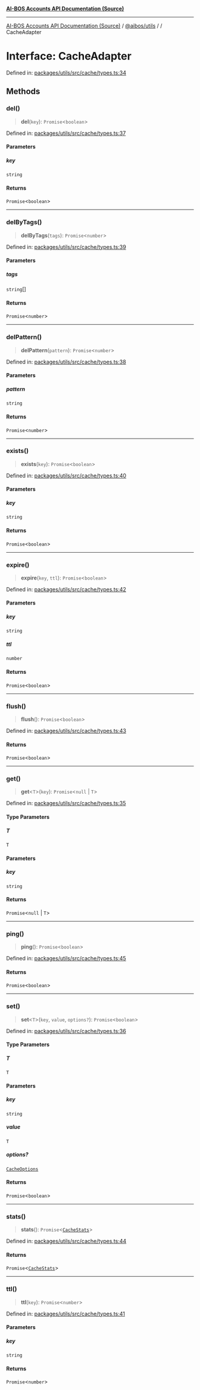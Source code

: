 [**AI-BOS Accounts API Documentation (Source)**](../../../README.md)

***

[AI-BOS Accounts API Documentation (Source)](../../../README.md) / [@aibos/utils](../README.md) / [](../README.md) / CacheAdapter

# Interface: CacheAdapter

Defined in: [packages/utils/src/cache/types.ts:34](https://github.com/pohlai88/accounts/blob/48103fb36d28b2b9bfb33472b6de2f719773cde9/packages/utils/src/cache/types.ts#L34)

## Methods

### del()

> **del**(`key`): `Promise`\<`boolean`\>

Defined in: [packages/utils/src/cache/types.ts:37](https://github.com/pohlai88/accounts/blob/48103fb36d28b2b9bfb33472b6de2f719773cde9/packages/utils/src/cache/types.ts#L37)

#### Parameters

##### key

`string`

#### Returns

`Promise`\<`boolean`\>

***

### delByTags()

> **delByTags**(`tags`): `Promise`\<`number`\>

Defined in: [packages/utils/src/cache/types.ts:39](https://github.com/pohlai88/accounts/blob/48103fb36d28b2b9bfb33472b6de2f719773cde9/packages/utils/src/cache/types.ts#L39)

#### Parameters

##### tags

`string`[]

#### Returns

`Promise`\<`number`\>

***

### delPattern()

> **delPattern**(`pattern`): `Promise`\<`number`\>

Defined in: [packages/utils/src/cache/types.ts:38](https://github.com/pohlai88/accounts/blob/48103fb36d28b2b9bfb33472b6de2f719773cde9/packages/utils/src/cache/types.ts#L38)

#### Parameters

##### pattern

`string`

#### Returns

`Promise`\<`number`\>

***

### exists()

> **exists**(`key`): `Promise`\<`boolean`\>

Defined in: [packages/utils/src/cache/types.ts:40](https://github.com/pohlai88/accounts/blob/48103fb36d28b2b9bfb33472b6de2f719773cde9/packages/utils/src/cache/types.ts#L40)

#### Parameters

##### key

`string`

#### Returns

`Promise`\<`boolean`\>

***

### expire()

> **expire**(`key`, `ttl`): `Promise`\<`boolean`\>

Defined in: [packages/utils/src/cache/types.ts:42](https://github.com/pohlai88/accounts/blob/48103fb36d28b2b9bfb33472b6de2f719773cde9/packages/utils/src/cache/types.ts#L42)

#### Parameters

##### key

`string`

##### ttl

`number`

#### Returns

`Promise`\<`boolean`\>

***

### flush()

> **flush**(): `Promise`\<`boolean`\>

Defined in: [packages/utils/src/cache/types.ts:43](https://github.com/pohlai88/accounts/blob/48103fb36d28b2b9bfb33472b6de2f719773cde9/packages/utils/src/cache/types.ts#L43)

#### Returns

`Promise`\<`boolean`\>

***

### get()

> **get**\<`T`\>(`key`): `Promise`\<`null` \| `T`\>

Defined in: [packages/utils/src/cache/types.ts:35](https://github.com/pohlai88/accounts/blob/48103fb36d28b2b9bfb33472b6de2f719773cde9/packages/utils/src/cache/types.ts#L35)

#### Type Parameters

##### T

`T`

#### Parameters

##### key

`string`

#### Returns

`Promise`\<`null` \| `T`\>

***

### ping()

> **ping**(): `Promise`\<`boolean`\>

Defined in: [packages/utils/src/cache/types.ts:45](https://github.com/pohlai88/accounts/blob/48103fb36d28b2b9bfb33472b6de2f719773cde9/packages/utils/src/cache/types.ts#L45)

#### Returns

`Promise`\<`boolean`\>

***

### set()

> **set**\<`T`\>(`key`, `value`, `options?`): `Promise`\<`boolean`\>

Defined in: [packages/utils/src/cache/types.ts:36](https://github.com/pohlai88/accounts/blob/48103fb36d28b2b9bfb33472b6de2f719773cde9/packages/utils/src/cache/types.ts#L36)

#### Type Parameters

##### T

`T`

#### Parameters

##### key

`string`

##### value

`T`

##### options?

[`CacheOptions`](CacheOptions.md)

#### Returns

`Promise`\<`boolean`\>

***

### stats()

> **stats**(): `Promise`\<[`CacheStats`](CacheStats.md)\>

Defined in: [packages/utils/src/cache/types.ts:44](https://github.com/pohlai88/accounts/blob/48103fb36d28b2b9bfb33472b6de2f719773cde9/packages/utils/src/cache/types.ts#L44)

#### Returns

`Promise`\<[`CacheStats`](CacheStats.md)\>

***

### ttl()

> **ttl**(`key`): `Promise`\<`number`\>

Defined in: [packages/utils/src/cache/types.ts:41](https://github.com/pohlai88/accounts/blob/48103fb36d28b2b9bfb33472b6de2f719773cde9/packages/utils/src/cache/types.ts#L41)

#### Parameters

##### key

`string`

#### Returns

`Promise`\<`number`\>
